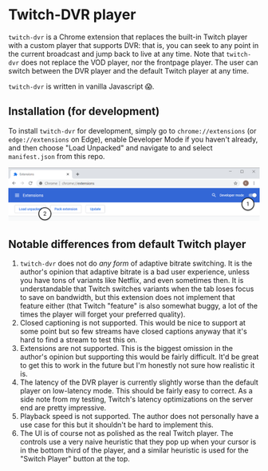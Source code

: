 # Twitch-DVR player

`twitch-dvr` is a Chrome extension that replaces the built-in Twitch player with a custom player that supports DVR: that is, you can seek to any point in the current broadcast and jump back to live at any time. Note that `twitch-dvr` does not replace the VOD player, nor the frontpage player. The user can switch between the DVR player and the default Twitch player at any time.

`twitch-dvr` is written in vanilla Javascript 😱.

## Installation (for development)

To install `twitch-dvr` for development, simply go to `chrome://extensions` (or `edge://extensions` on Edge), enable Developer Mode if you haven't already, and then choose "Load Unpacked" and navigate to and select `manifest.json` from this repo.

![how-to-install](howto.png)

## Notable differences from default Twitch player

1. `twitch-dvr` does not do *any form* of adaptive bitrate switching. It is the author's opinion that adaptive bitrate is a bad user experience, unless you have tons of variants like Netflix, and even sometimes then. It is understandable that Twitch switches variants when the tab loses focus to save on bandwidth, but this extension does not implement that feature either (that Twitch "feature" is also somewhat buggy, a lot of the times the player will forget your preferred quality).
2. Closed captioning is not supported. This would be nice to support at some point but so few streams have closed captions anyway that it's hard to find a stream to test this on.
3. Extensions are not supported. This is the biggest omission in the author's opinion but supporting this would be fairly difficult. It'd be great to get this to work in the future but I'm honestly not sure how realistic it is.
4. The latency of the DVR player is currently slightly worse than the default player on low-latency mode. This should be fairly easy to correct. As a side note from my testing, Twitch's latency optimizations on the server end are pretty impressive.
5. Playback speed is not supported. The author does not personally have a use case for this but it shouldn't be hard to implement this.
6. The UI is of course not as polished as the real Twitch player. The controls use a very naive heuristic that they pop up when your cursor is in the bottom third of the player, and a similar heuristic is used for the "Switch Player" button at the top.